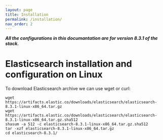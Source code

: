 ```yaml
---
layout: page
title: Installation
permalink: /installation/
nav_order: 2
---
```


***All the configurations in this documantation are for version 8.3.1 of the stack.***

# Elasticsearch installation and configuration on Linux

To download Elasticsearch archive we can use wget or curl:

```
wget https://artifacts.elastic.co/downloads/elasticsearch/elasticsearch-8.3.1-linux-x86_64.tar.gz
wget https://artifacts.elastic.co/downloads/elasticsearch/elasticsearch-8.3.1-linux-x86_64.tar.gz.sha512
shasum -a 512 -c elasticsearch-8.3.1-linux-x86_64.tar.gz.sha512 
tar -xzf elasticsearch-8.3.1-linux-x86_64.tar.gz
cd elasticsearch-8.3.1/
```

